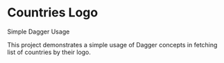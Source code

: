 # Countries Logo
Simple Dagger Usage


This project demonstrates a simple usage of Dagger concepts in fetching list of countries by their logo.
